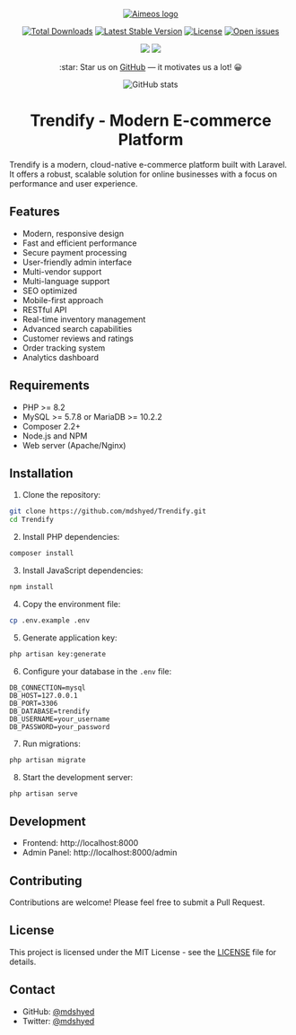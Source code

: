 <p align="center">
    <a href="https://aimeos.org/">
        <img src="https://aimeos.org/fileadmin/template/icons/logo.png" alt="Aimeos logo" title="Aimeos" align="center" />
    </a>
<p>

<p align="center">
    <a href="https://packagist.org/packages/aimeos/aimeos" alt="Total Downloads"><img src="https://poser.pugx.org/aimeos/aimeos-laravel/d/total.svg" alt="Total Downloads" title="Total Downloads" /></a>
    <a href="https://packagist.org/packages/aimeos/aimeos" alt="Latest Stable Version"><img src="https://poser.pugx.org/aimeos/aimeos/v/stable.svg" alt="Latest Stable Version" title="Latest Stable Version" /></a>
    <a href="https://packagist.org/packages/aimeos/aimeos" alt="License"><img src="https://img.shields.io/github/license/aimeos/aimeos" alt="License" title="License" /></a>
    <a href="https://github.com/aimeos/aimeos/issues" alt="Open issues"><img src="https://img.shields.io/github/issues/aimeos/aimeos?color=brightgreen" alt="Open issues" title="Open issues" /></a>
</p>

<p align="center">
    <a href="https://github.com/mdshyed/Trendify"><img src="https://img.shields.io/github/followers/mdshyed?label=Followers&style=social"></a>
    <a href="https://twitter.com/intent/follow?screen_name=mdshyed"><img src="https://img.shields.io/twitter/follow/mdshyed?style=social"></a>
</p>

<p align="center">:star: Star us on <a href="https://github.com/mdshyed/Trendify/stargazers">GitHub</a> — it motivates us a lot! 😀</p>
<p align="center">
    <img src="https://github-readme-stats.vercel.app/api?username=mdshyed&count_private=true&include_all_commits=true&show_icons=true&bg_color=90,103050,109095&title_color=fff&text_color=fff&icon_color=fff&hide=prs" alt="GitHub stats" />
<p>

<h1 align="center">Trendify - Modern E-commerce Platform</h1>

Trendify is a modern, cloud-native e-commerce platform built with Laravel. It offers a robust, scalable solution for online businesses with a focus on performance and user experience.

## Features

* Modern, responsive design
* Fast and efficient performance
* Secure payment processing
* User-friendly admin interface
* Multi-vendor support
* Multi-language support
* SEO optimized
* Mobile-first approach
* RESTful API
* Real-time inventory management
* Advanced search capabilities
* Customer reviews and ratings
* Order tracking system
* Analytics dashboard

## Requirements

* PHP >= 8.2
* MySQL >= 5.7.8 or MariaDB >= 10.2.2
* Composer 2.2+
* Node.js and NPM
* Web server (Apache/Nginx)

## Installation

1. Clone the repository:
```bash
git clone https://github.com/mdshyed/Trendify.git
cd Trendify
```

2. Install PHP dependencies:
```bash
composer install
```

3. Install JavaScript dependencies:
```bash
npm install
```

4. Copy the environment file:
```bash
cp .env.example .env
```

5. Generate application key:
```bash
php artisan key:generate
```

6. Configure your database in the `.env` file:
```
DB_CONNECTION=mysql
DB_HOST=127.0.0.1
DB_PORT=3306
DB_DATABASE=trendify
DB_USERNAME=your_username
DB_PASSWORD=your_password
```

7. Run migrations:
```bash
php artisan migrate
```

8. Start the development server:
```bash
php artisan serve
```

## Development

* Frontend: http://localhost:8000
* Admin Panel: http://localhost:8000/admin

## Contributing

Contributions are welcome! Please feel free to submit a Pull Request.

## License

This project is licensed under the MIT License - see the [LICENSE](LICENSE) file for details.

## Contact

* GitHub: [@mdshyed](https://github.com/mdshyed)
* Twitter: [@mdshyed](https://twitter.com/mdshyed)
